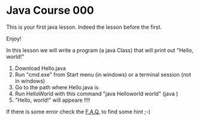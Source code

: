 # Java Course 000

This is your first java lesson. Indeed the lesson before the first.

Enjoy!

In this lesson we will write a program (a java Class) that will print out "Hello, world!"

1. Download Hello.java
2. Run "cmd.exe" from Start menu (in windows) or a terminal session (not in windows)
3. Go to the path where Hello.java is
4. Run  HelloWorld with this command "java Helloworld world" (java <Class name> <parameter>)
5. "Hello, world!" will appeare !!!!

If there is some error check the [F.A.Q.](faq.txt) to find some hint ;-) 

